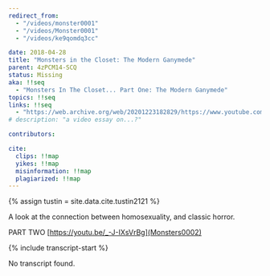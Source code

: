```yaml
---
redirect_from:
  - "/videos/monster0001"
  - "/videos/Monster0001"
  - "/videos/ke9qomdq3cc"

date: 2018-04-28
title: "Monsters in the Closet: The Modern Ganymede"
parent: 4zPCM14-SCQ
status: Missing
aka: !!seq
  - "Monsters In The Closet... Part One: The Modern Ganymede"
topics: !!seq
links: !!seq
  - "https://web.archive.org/web/20201223182829/https://www.youtube.com/watch?v=ke9qOMDq3cc"
# description: "a video essay on...?"

contributors:

cite:
  clips: !!map
  yikes: !!map
  misinformation: !!map
  plagiarized: !!map
---
```

{% assign tustin = site.data.cite.tustin2121 %}

<compare>
<credits class="desc">

A look at the connection between homosexuality, and classic horror.

PART TWO
[https://youtu.be/_-J-IXsVrBg](Monsters0002)

</credits>
</compare>

{% include transcript-start %}

No transcript found.